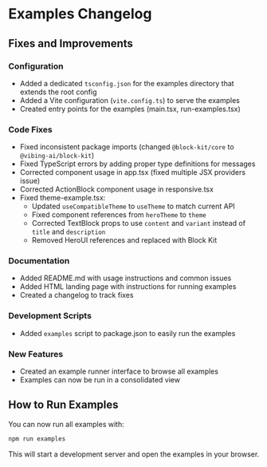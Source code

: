 # Examples Changelog

## Fixes and Improvements

### Configuration
- Added a dedicated `tsconfig.json` for the examples directory that extends the root config
- Added a Vite configuration (`vite.config.ts`) to serve the examples
- Created entry points for the examples (main.tsx, run-examples.tsx)

### Code Fixes
- Fixed inconsistent package imports (changed `@block-kit/core` to `@vibing-ai/block-kit`)
- Fixed TypeScript errors by adding proper type definitions for messages
- Corrected component usage in app.tsx (fixed multiple JSX providers issue)
- Corrected ActionBlock component usage in responsive.tsx
- Fixed theme-example.tsx:
  - Updated `useCompatibleTheme` to `useTheme` to match current API
  - Fixed component references from `heroTheme` to `theme`
  - Corrected TextBlock props to use `content` and `variant` instead of `title` and `description`
  - Removed HeroUI references and replaced with Block Kit

### Documentation
- Added README.md with usage instructions and common issues
- Added HTML landing page with instructions for running examples
- Created a changelog to track fixes

### Development Scripts
- Added `examples` script to package.json to easily run the examples

### New Features
- Created an example runner interface to browse all examples
- Examples can now be run in a consolidated view

## How to Run Examples

You can now run all examples with:

```bash
npm run examples
```

This will start a development server and open the examples in your browser. 